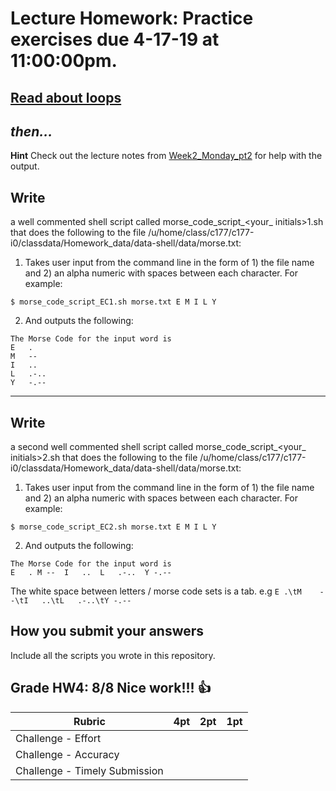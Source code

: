 # Lecture Homework: Practice exercises due 4-17-19 at 11:00:00pm.

## [Read about loops](https://ryanstutorials.net/bash-scripting-tutorial/bash-loops.php)

## _then..._
__Hint__ Check out the lecture notes from [Week2_Monday_pt2](https://dechavezv.github.io/eeb_C177_2019//lecture_pdfs/Week2_Monday_pt2.html) for help with the output.

## __Write__
a well commented shell script called morse_code_script_<your_ initials>1.sh that does the following to the file /u/home/class/c177/c177-i0/classdata/Homework_data/data-shell/data/morse.txt:

1. Takes user input from the command line in the form of 1) the file name and 2) an alpha numeric  with spaces between each character. For example:

```
$ morse_code_script_EC1.sh morse.txt E M I L Y
```

2. And outputs the following:
```
The Morse Code for the input word is
E	.
M	--
I	..
L	.-..
Y	-.--
```
---

## __Write__
a second well commented shell script called morse_code_script_<your_ initials>2.sh that does the following to the file /u/home/class/c177/c177-i0/classdata/Homework_data/data-shell/data/morse.txt:

1. Takes user input from the command line in the form of 1) the file name and 2) an alpha numeric  with spaces between each character. For example:

```
$ morse_code_script_EC2.sh morse.txt E M I L Y
```

2. And outputs the following:
```
The Morse Code for the input word is
E	. M	--  I	..  L	.-..  Y	-.--
```

The white space between letters / morse code sets is a tab.  e.g `E	.\tM	--\tI	..\tL	.-..\tY	-.--`

## __How you submit your answers__  
Include all the scripts you wrote in this repository.

## Grade HW4: 8/8 Nice work!!! :thumbsup:

| **Rubric** | **4pt** | **2pt** | **1pt** |
| --- | ---| --- | --- |
| Challenge - Effort | | | |
| Challenge - Accuracy | | | |
| Challenge - Timely Submission | | | |
